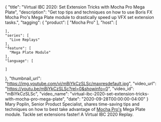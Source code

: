 {
  "title": "Virtual IBC 2020: Set Extension Tricks with Mocha Pro Mega Plate",
  "description": "Get top tips and techniques on how to use Boris FX Mocha Pro's Mega Plate module to drastically speed up VFX set extension tasks.",
  "tagging": {
    "product": [
      "Mocha Pro"
    ],
    "host": [

    ],
    "series": [
      "Live Replays"
    ],
    "feature": [
      "Mega Plate Module"
    ],
    "language": [

    ]
  },
  "thumbnail_url": "https://img.youtube.com/vi/mBiYkCzSLSc/maxresdefault.jpg",
  "video_url": "https://youtu.be/mBiYkCzSLSc?rel=0&showinfo=0",
  "video_id": "mBiYkCzSLSc",
  "video_name": "virtual-ibc-2020-set-extension-tricks-with-mocha-pro-mega-plate",
  "date": "2020-09-28T00:00:00-04:00"
}
Mary Poplin, Senior Product Specialist, shares time-saving tips and techniques on how to best take advantage of [Mocha Pro's](https://borisfx.com/products/mocha-pro/?collection=mocha-pro&product=mocha-pro "Boris FX Mocha Pro") Mega Plate module. Tackle set extensions faster! A Virtual IBC 2020 Replay.
